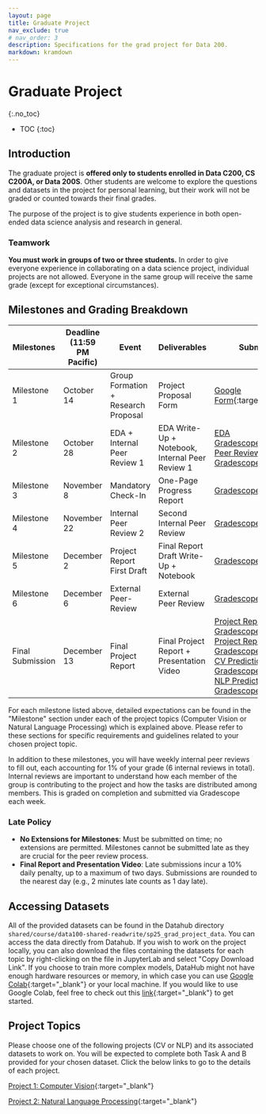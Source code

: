 ```yaml
---
layout: page
title: Graduate Project
nav_exclude: true
# nav_order: 3
description: Specifications for the grad project for Data 200.
markdown: kramdown
---
```

# Graduate Project
{:.no_toc}

* TOC
{:toc}

## Introduction

The graduate project is **offered only to students enrolled in Data C200, CS C200A, or Data 200S**. Other students are welcome to explore the questions and datasets in the project for personal learning, but their work will not be graded or counted towards their final grades.

The purpose of the project is to give students experience in both open-ended data science analysis and research in general.

### Teamwork

**You must work in groups of two or three students.** In order to give everyone experience in collaborating on a data science project, individual projects are not allowed. Everyone in the same group will receive the same grade (except for exceptional circumstances).

## Milestones and Grading Breakdown

| Milestones  | Deadline (11:59 PM Pacific) | Event | Deliverables | Submission Link | Grading Weight |
| ----------- | --------------------------- | ----- | ------------ | --------------- | -------------- |
| Milestone 1 | October 14 | Group Formation + Research Proposal | Project Proposal Form | [Google Form](https://forms.gle/BciHSskLdmGrX6ZXA){:target="_blank"} | 5% |
| Milestone 2 | October 28 | EDA + Internal Peer Review 1 | EDA Write-Up + Notebook, Internal Peer Review 1 | [EDA Gradescope](https://www.gradescope.com/courses/827978/assignments/5159878){:target="_blank"} <br> [Peer Review Gradescope](https://www.gradescope.com/courses/827978/assignments/5159798){:target="_blank"} | 10% |
| Milestone 3 | November 8 | Mandatory Check-In | One-Page Progress Report | [Gradescope](https://www.gradescope.com/courses/827978/assignments/5045723){:target="_blank"} | 7.5% |
| Milestone 4 | November 22 | Internal Peer Review 2 | Second Internal Peer Review | [Gradescope](https://www.gradescope.com/courses/827978/assignments/5159827){:target="_blank"} | 2% |
| Milestone 5 | December 2 | Project Report First Draft | Final Report Draft Write-Up + Notebook | [Gradescope](https://www.gradescope.com/courses/827978/assignments/5045727){:target="_blank"} | 18% |
| Milestone 6 | December 6 | External Peer-Review | External Peer Review | [Gradescope](https://www.gradescope.com/courses/827978/assignments/5392834){:target="_blank"} | 7.5% |
| Final Submission | December 13 | Final Project Report | Final Project Report + Presentation Video | [Project Report PDF Gradescope](https://www.gradescope.com/courses/827978/assignments/5045744){:target="_blank"} <br> [Project Report Code Gradescope](https://www.gradescope.com/courses/827978/assignments/5412929){:target="_blank"} <br> [CV Predictions Gradescope](https://www.gradescope.com/courses/827978/assignments/5159453){:target="_blank"} <br> [NLP Predictions Gradescope](https://www.gradescope.com/courses/827978/assignments/5159424){:target="_blank"} | 50% |

For each milestone listed above, detailed expectations can be found in the "Milestone" section under each of the project topics (Computer Vision or Natural Language Processing) which is explained above. Please refer to these sections for specific requirements and guidelines related to your chosen project topic.

In addition to these milestones, you will have weekly internal peer reviews to fill out, each accounting for 1% of your grade (6 internal reviews in total). Internal reviews are important to understand how each member of the group is contributing to the project and how the tasks are distributed among members. This is graded on completion and submitted via Gradescope each week.

### Late Policy
- **No Extensions for Milestones**: Must be submitted on time; no extensions are permitted. Milestones cannot be submitted late as they are crucial for the peer review process.
- **Final Report and Presentation Video**: Late submissions incur a 10% daily penalty, up to a maximum of two days. Submissions are rounded to the nearest day (e.g., 2 minutes late counts as 1 day late).

## Accessing Datasets

All of the provided datasets can be found in the Datahub directory `shared/course/data100-shared-readwrite/sp25_grad_project_data`. You can access the data directly from Datahub. If you wish to work on the project locally, you can also download the files containing the datasets for each topic by right-clicking on the file in JupyterLab and select "Copy Download Link". If you choose to train more complex models, DataHub might not have enough hardware resources or memory, in which case you can use [Google Colab](https://colab.google/){:target="_blank"} or your local machine. If you would like to use Google Colab, feel free to check out this [link](https://stackoverflow.com/questions/48376580/how-to-read-data-in-google-colab-from-my-google-drive){:target="_blank"} to get started.

## Project Topics

Please choose one of the following projects (CV or NLP) and its associated datasets to work on. You will be expected to complete both Task A and B provided for your chosen dataset. Click the below links to go to the details of each project.

[Project 1: Computer Vision](/sp25/gradproject-cv){:target="_blank"}

[Project 2: Natural Language Processing](/sp25/gradproject-nlp){:target="_blank"}